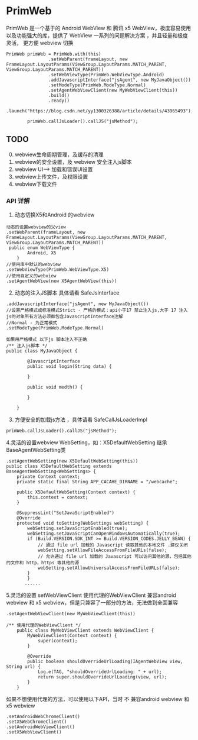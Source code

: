 # PrimWeb
PrimWeb 是一个基于的 Android WebView 和 腾讯 x5 WebView，极度容易使用以及功能强大的库，提供了 WebView 一系列的问题解决方案 ，并且轻量和极度灵活，
更方便 webview 切换
```
PrimWeb primWeb = PrimWeb.with(this)
                .setWebParent(frameLayout, new FrameLayout.LayoutParams(ViewGroup.LayoutParams.MATCH_PARENT, ViewGroup.LayoutParams.MATCH_PARENT))
                .setWebViewType(PrimWeb.WebViewType.Android)
                .addJavascriptInterface("jsAgent", new MyJavaObject())
                .setModeType(PrimWeb.ModeType.Normal)
                .setAgentWebViewClient(new MyWebViewClient(this))
                .build()
                .ready()
                .launch("https://blog.csdn.net/yy1300326388/article/details/43965493");

        primWeb.callJsLoader().callJS("jsMethod");
 ```
## TODO
0. webview生命周期管理，及缓存的清理
1. webview的安全设置，及 webview 安全注入js脚本
2. webview UI--> 加载和错误UI设置
3. webview上传文件，及权限设置
4. webview下载文件

### API 详解
1. 动态切换X5和Android 的webview
```
动态的设置webview的父view
.setWebParent(frameLayout, new FrameLayout.LayoutParams(ViewGroup.LayoutParams.MATCH_PARENT, ViewGroup.LayoutParams.MATCH_PARENT))
 public enum WebViewType {
        Android, X5
    }
//使用库中默认的webview
.setWebViewType(PrimWeb.WebViewType.X5)
//使用自定义的webview
.setAgentWebView(new X5AgentWebView(this))
```
2. 动态的注入JS脚本 具体请看 SafeJsInterface
```
.addJavascriptInterface("jsAgent", new MyJavaObject())
//设置严格模式或标准模式Strict - 严格的模式：api小于17 禁止注入js,大于 17 注入js的对象所有方法必须都包含JavascriptInterface注解
//Normal - 为正常模式
.setModeType(PrimWeb.ModeType.Normal)

如果用严格模式 以下js 脚本注入不正确
/** 注入js脚本 */
public class MyJavaObject {

        @JavascriptInterface
        public void login(String data) {

        }

        public void medth() {

        }

    }
```
3. 方便安全的加载js方法 ，具体请看 SafeCallJsLoaderImpl
```
primWeb.callJsLoader().callJS("jsMethod");
```

4.灵活的设置webview WebSetting，如：X5DefaultWebSetting 继承 BaseAgentWebSetting类
```
.setAgentWebSetting(new X5DefaultWebSetting(this))
public class X5DefaultWebSetting extends BaseAgentWebSetting<WebSettings> {
    private Context context;
    private static final String APP_CACAHE_DIRNAME = "/webcache";

    public X5DefaultWebSetting(Context context) {
        this.context = context;
    }

    @SuppressLint("SetJavaScriptEnabled")
    @Override
    protected void toSetting(WebSettings webSetting) {
        webSetting.setJavaScriptEnabled(true);
        webSetting.setJavaScriptCanOpenWindowsAutomatically(true);
        if (Build.VERSION.SDK_INT >= Build.VERSION_CODES.JELLY_BEAN) {
            // 通过 file url 加载的 Javascript 读取其他的本地文件 .建议关闭
            webSetting.setAllowFileAccessFromFileURLs(false);
            // 允许通过 file url 加载的 Javascript 可以访问其他的源，包括其他的文件和 http，https 等其他的源
            webSetting.setAllowUniversalAccessFromFileURLs(false);
        }
        }
       ......
```
5.灵活的设置 setWebViewClient 使用代理的WebViewClient 兼容android webview 和 x5 webview，但是只兼容了一部分的方法，无法做到全面兼容
```
.setAgentWebViewClient(new MyWebViewClient(this))

/** 使用代理的WebViewClient */
    public class MyWebViewClient extends WebViewClient {
        MyWebViewClient(Context context) {
            super(context);
        }

        @Override
        public boolean shouldOverrideUrlLoading(IAgentWebView view, String url) {
            Log.e(TAG, "shouldOverrideUrlLoading: " + url);
            return super.shouldOverrideUrlLoading(view, url);
        }
    }
```
如果不想使用代理的方法，可以使用以下API，当时 不 兼容android webview 和 x5 webview
```
.setAndroidWebChromeClient()
.setX5WebChromeClient()
.setAndroidWebViewClient()
.setX5WebViewClient()
```
